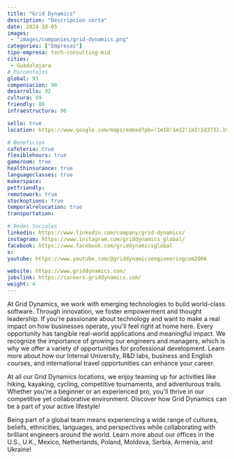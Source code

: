 ```yaml
---
title: "Grid Dynamics"
description: "Descripcion corta"
date: 2024-10-05
images:
 - "images/companies/grid-dynamics.png"
categories: ["Empresas"]
tipo-empresa: tech-consulting-mid
cities: 
 - Guadalajara
# Porcentajes  
global: 93
compensacion: 90
desarrollo: 92
cultura: 99
friendly: 88
infraestructura: 96

sello: true
location: https://www.google.com/maps/embed?pb=!1m18!1m12!1m3!1d3732.193343339788!2d-103.3763973!3d20.702372000000004!2m3!1f0!2f0!3f0!3m2!1i1024!2i768!4f13.1!3m3!1m2!1s0x8428ae7205193a47%3A0xd5f611d4e3ca4c23!2sGrid%20Dynamics%20Mexico!5e0!3m2!1sen!2smx!4v1738032964248!5m2!1sen!2smx

# Beneficios
cafeteria: true
flexiblehours: true
gameroom: true
healthinsurance: true
languageclasses: true
makerspace: 
petfriendly: 
remotework: true
stockoptions: true
temporalrelocation: true
transportation: 

# Redes Sociales
linkedin: https://www.linkedin.com/company/grid-dynamics/
instagram: https://www.instagram.com/griddynamics_global/
facebook: https://www.facebook.com/griddynamicsglobal
x:
youtube: https://www.youtube.com/@griddynamicsengineeringcom2006

website: https://www.griddynamics.com/
jobslink: https://careers.griddynamics.com/
weight: 4
---
```


At Grid Dynamics, we work with emerging technologies to build world-class software. Through innovation, we foster empowerment and thought leadership. If you're passionate about technology and want to make a real impact on how businesses operate, you'll feel right at home here. Every opportunity has tangible real-world applications and meaningful impact.
We recognize the importance of growing our engineers and managers, which is why we offer a variety of opportunities for professional development. Learn more about how our Internal University, R&D labs, business and English courses, and international travel opportunities can enhance your career.

At all our Grid Dynamics locations, we enjoy teaming up for activities like hiking, kayaking, cycling, competitive tournaments, and adventurous trails. Whether you're a beginner or an experienced pro, you'll thrive in our competitive yet collaborative environment. Discover how Grid Dynamics can be a part of your active lifestyle!


Being part of a global team means experiencing a wide range of cultures, beliefs, ethnicities, languages, and perspectives while collaborating with brilliant engineers around the world. Learn more about our offices in the U.S., U.K., Mexico, Netherlands, Poland, Moldova, Serbia, Armenia, and Ukraine!